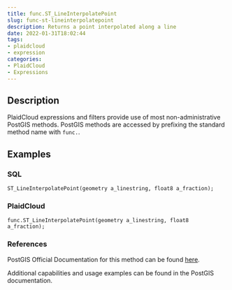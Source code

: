 ```yaml
---
title: func.ST_LineInterpolatePoint
slug: func-st-lineinterpolatepoint
description: Returns a point interpolated along a line
date: 2022-01-31T18:02:44
tags:
- plaidcloud
- expression
categories:
- PlaidCloud
- Expressions
---
```



## Description


PlaidCloud expressions and filters provide use of most non-administrative PostGIS methods. PostGIS methods are accessed by prefixing the standard method name with `func.`.



## Examples


### SQL



```
ST_LineInterpolatePoint(geometry a_linestring, float8 a_fraction);
```


### PlaidCloud



```
func.ST_LineInterpolatePoint(geometry a_linestring, float8 a_fraction);
```


### References


PostGIS Official Documentation for this method can be found [here](https://postgis.net/docs/manual-3.1/ST_LineInterpolatePoint.html).



Additional capabilities and usage examples can be found in the PostGIS documentation.

